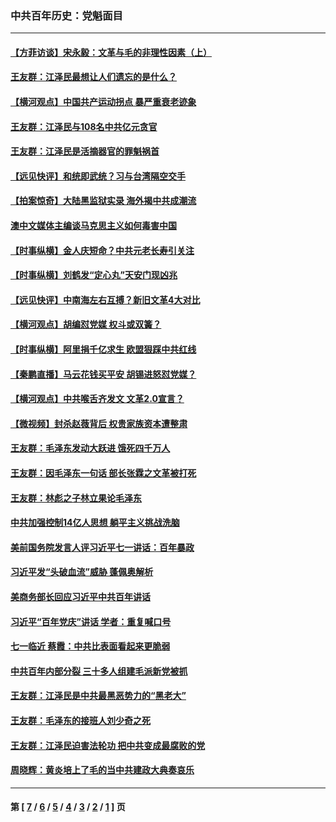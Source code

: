 ### 中共百年历史：党魁面目
---
#### [【方菲访谈】宋永毅：文革与毛的非理性因素（上）](../../pages/nf1176107/n13469956.md?03030430) 
#### [王友群：江泽民最想让人们遗忘的是什么？](../../pages/nf1176107/n13408949.md?03030430) 
#### [【横河观点】中国共产运动拐点 暴严重衰老迹象](../../pages/nf1176107/n13388333.md?03030430) 
#### [王友群：江泽民与108名中共亿元贪官](../../pages/nf1176107/n13352358.md?03030430) 
#### [王友群：江泽民是活摘器官的罪魁祸首](../../pages/nf1176107/n13336903.md?03030430) 
#### [【远见快评】和统即武统？习与台湾隔空交手](../../pages/nf1176107/n13297739.md?03030430) 
#### [【拍案惊奇】大陆黑监狱实录 海外揭中共成潮流](../../pages/nf1176107/n13288853.md?03030430) 
#### [澳中文媒体主编谈马克思主义如何毒害中国](../../pages/nf1176107/n13257387.md?03030430) 
#### [【时事纵横】金人庆短命？中共元老长寿引关注](../../pages/nf1176107/n13217934.md?03030430) 
#### [【时事纵横】刘鹤发“定心丸”天安门现凶兆](../../pages/nf1176107/n13215416.md?03030430) 
#### [【远见快评】中南海左右互搏？新旧文革4大对比](../../pages/nf1176107/n13214745.md?03030430) 
#### [【横河观点】胡编怼党媒 权斗或双簧？](../../pages/nf1176107/n13210864.md?03030430) 
#### [【时事纵横】阿里捐千亿求生 欧盟狠踩中共红线](../../pages/nf1176107/n13206431.md?03030430) 
#### [【秦鹏直播】马云花钱买平安 胡锡进怒怼党媒？](../../pages/nf1176107/n13206392.md?03030430) 
#### [【横河观点】中共喉舌齐发文 文革2.0宣言？](../../pages/nf1176107/n13201248.md?03030430) 
#### [【微视频】封杀赵薇背后 权贵家族资本遭整肃](../../pages/nf1176107/n13197798.md?03030430) 
#### [王友群：毛泽东发动大跃进 饿死四千万人](../../pages/nf1176107/n13177158.md?03030430) 
#### [王友群：因毛泽东一句话 部长张霖之文革被打死](../../pages/nf1176107/n13161711.md?03030430) 
#### [王友群：林彪之子林立果论毛泽东](../../pages/nf1176107/n13128622.md?03030430) 
#### [中共加强控制14亿人思想 躺平主义挑战洗脑](../../pages/nf1176107/n13094299.md?03030430) 
#### [美前国务院发言人评习近平七一讲话：百年暴政](../../pages/nf1176107/n13066986.md?03030430) 
#### [习近平发“头破血流”威胁 蓬佩奥解析](../../pages/nf1176107/n13063604.md?03030430) 
#### [美商务部长回应习近平中共百年讲话](../../pages/nf1176107/n13062903.md?03030430) 
#### [习近平“百年党庆”讲话 学者：重复喊口号](../../pages/nf1176107/n13061411.md?03030430) 
#### [七一临近 蔡霞：中共比表面看起来更脆弱](../../pages/nf1176107/n13056418.md?03030430) 
#### [中共百年内部分裂 三十多人组建毛派新党被抓](../../pages/nf1176107/n13044023.md?03030430) 
#### [王友群：江泽民是中共最黑恶势力的“黑老大”](../../pages/nf1176107/n13022180.md?03030430) 
#### [王友群：毛泽东的接班人刘少奇之死](../../pages/nf1176107/n12991772.md?03030430) 
#### [王友群：江泽民迫害法轮功 把中共变成最腐败的党](../../pages/nf1176107/n12947347.md?03030430) 
#### [周晓辉：黄炎培上了毛的当中共建政大典奏哀乐](../../pages/nf1176107/n12942780.md?03030430) 

---
#### 第 [ [7](./7.md?03030430) / [6](./6.md?03030430) / [5](./5.md?03030430) / [4](./4.md?03030430) / [3](./3.md?03030430) / [2](./2.md?03030430) / [1](./1.md?03030430) ] 页
